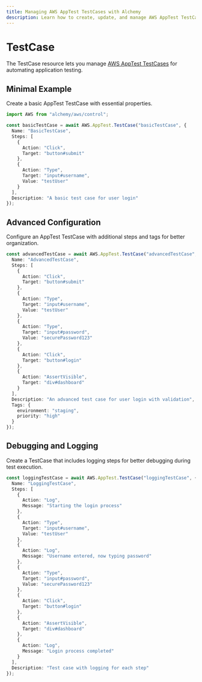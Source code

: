 ```yaml
---
title: Managing AWS AppTest TestCases with Alchemy
description: Learn how to create, update, and manage AWS AppTest TestCases using Alchemy Cloud Control.
---
```


# TestCase

The TestCase resource lets you manage [AWS AppTest TestCases](https://docs.aws.amazon.com/apptest/latest/userguide/) for automating application testing.

## Minimal Example

Create a basic AppTest TestCase with essential properties.

```ts
import AWS from "alchemy/aws/control";

const basicTestCase = await AWS.AppTest.TestCase("basicTestCase", {
  Name: "BasicTestCase",
  Steps: [
    {
      Action: "Click",
      Target: "button#submit"
    },
    {
      Action: "Type",
      Target: "input#username",
      Value: "testUser"
    }
  ],
  Description: "A basic test case for user login"
});
```

## Advanced Configuration

Configure an AppTest TestCase with additional steps and tags for better organization.

```ts
const advancedTestCase = await AWS.AppTest.TestCase("advancedTestCase", {
  Name: "AdvancedTestCase",
  Steps: [
    {
      Action: "Click",
      Target: "button#submit"
    },
    {
      Action: "Type",
      Target: "input#username",
      Value: "testUser"
    },
    {
      Action: "Type",
      Target: "input#password",
      Value: "securePassword123"
    },
    {
      Action: "Click",
      Target: "button#login"
    },
    {
      Action: "AssertVisible",
      Target: "div#dashboard"
    }
  ],
  Description: "An advanced test case for user login with validation",
  Tags: {
    environment: "staging",
    priority: "high"
  }
});
```

## Debugging and Logging

Create a TestCase that includes logging steps for better debugging during test execution.

```ts
const loggingTestCase = await AWS.AppTest.TestCase("loggingTestCase", {
  Name: "LoggingTestCase",
  Steps: [
    {
      Action: "Log",
      Message: "Starting the login process"
    },
    {
      Action: "Type",
      Target: "input#username",
      Value: "testUser"
    },
    {
      Action: "Log",
      Message: "Username entered, now typing password"
    },
    {
      Action: "Type",
      Target: "input#password",
      Value: "securePassword123"
    },
    {
      Action: "Click",
      Target: "button#login"
    },
    {
      Action: "AssertVisible",
      Target: "div#dashboard"
    },
    {
      Action: "Log",
      Message: "Login process completed"
    }
  ],
  Description: "Test case with logging for each step"
});
```